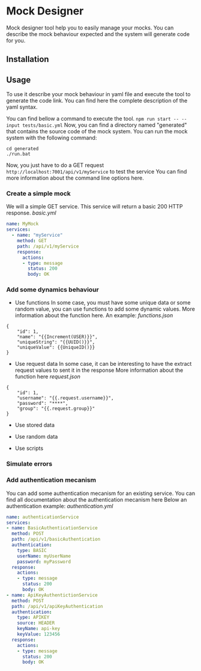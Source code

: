 # Mock Designer
Mock designer tool help you to easily manage your mocks. You can describe the mock behaviour expected and the system will generate code for you.

## Installation

## Usage

To use it describe your mock behaviour in yaml file and execute the tool to generate the code link.
You can find here the complete description of the yaml syntax.

You can find bellow a command to execute the tool.
`npm run start -- --input tests/basic.yml`
Now, you can find a directory named "generated" that contains the source code of the mock system.
You can run the mock system with the following command:
```
cd generated
./run.bat
```
Now, you just have to do a GET request `http://localhost:7001/api/v1/myService` to test the service
You can find more information about the command line options here.

### Create a simple mock

We will a simple GET service. This service will return a basic 200 HTTP response.
*basic.yml*
```yaml
name: MyMock
services:
  - name: "myService"
    method: GET
    path: /api/v1/myService
    response:
      actions:
      - type: message
        status: 200
        body: OK
```

### Add some dynamics behaviour

- Use functions
In some case, you must have some unique data or some random value, you can use functions to add some dynamic values. More information about the function here.
An example:
*functions.json*
```
{
    "id": 1,
    "name": "{{Increment(USER)}}",
    "uniqueString": "{{UUID()}}",
    "uniqueValue": {{UniqueID()}}
}
```

- Use request data
In some case, it can be interesting to have the extract request values to sent it in the response
More information about the function here
*request.json*
```
{
    "id": 1,
    "username": "{{.request.username}}",
    "password": "****",
    "group": "{{.request.group}}"
}
```

- Use stored data

- Use random data

- Use scripts

### Simulate errors

### Add authentication mecanism

You can add some authentication mecanism for an existing service.
You can find all documentation about the authentication mecanism here
Below an authentication example:
*authentication.yml*
```yaml
name: authenticationService
services: 
- name: BasicAuthenticationService
  method: POST
  path: /api/v1/basicAuthentication
  authentication:
    type: BASIC
    userName: myUserName
    password: myPassword
  response:
    actions:
    - type: message
      status: 200
      body: OK
- name: ApiKeyAuthentictionService
  method: POST
  path: /api/v1/apiKeyAuthentication
  authentication:
    type: APIKEY
    source: HEADER
    keyName: api-key
    keyValue: 123456
  response:
    actions:
    - type: message
      status: 200
      body: OK
```